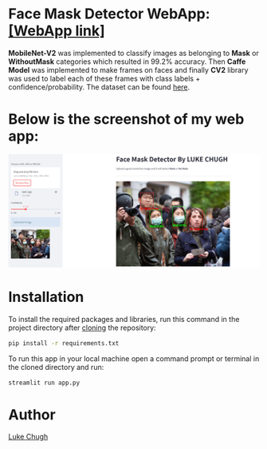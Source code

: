# Face Mask Detector WebApp: [[WebApp link]](https://share.streamlit.io/luke-chugh/face-mask-detector-webapp/main/app.py)

 **MobileNet-V2** was implemented to classify images as belonging to **Mask** or **WithoutMask** categories which resulted in 99.2% accuracy. Then **Caffe Model** was implemented to make frames on faces and finally **CV2** library was used to label each of these frames with class labels + confidence/probability. The dataset can be found [here](https://www.kaggle.com/datasets/ashishjangra27/face-mask-12k-images-dataset). 

# Below is the screenshot of my web app:

![Capture](https://github.com/luke-chugh/Face-Mask-Detector-WebApp/blob/main/screenshots/2.png)

# Installation
To install the required packages and libraries, run this command in the project directory after [cloning](https://www.howtogeek.com/451360/how-to-clone-a-github-repository/) the repository:
```bash
pip install -r requirements.txt
```
To run this app in your local machine open a command prompt or terminal in the cloned directory and run:
```bash
streamlit run app.py
```
# Author
[Luke Chugh](https://www.linkedin.com/in/luke-chugh-2b2043181/)

